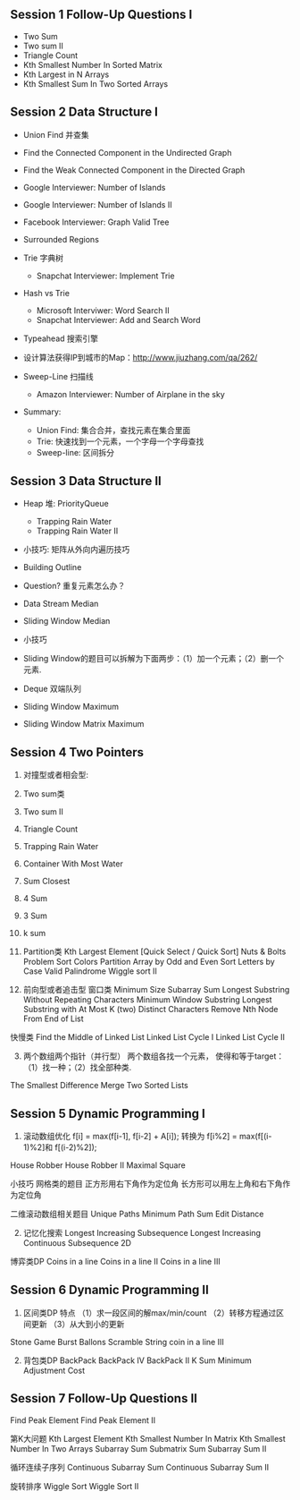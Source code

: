 Session 1   Follow-Up Questions I
----------------------------------------------------------------------------------------------------------------------------

* Two Sum
* Two sum II
* Triangle Count
* Kth Smallest Number In Sorted Matrix
* Kth Largest in N Arrays
* Kth Smallest Sum In Two Sorted Arrays

Session 2   Data Structure I
----------------------------------------------------------------------------------------------------------------------------

* Union Find 并查集
* Find the Connected Component in the Undirected Graph
* Find the Weak Connected Component in the Directed Graph
* Google Interviewer: Number of Islands
* Google Interviewer: Number of Islands II
* Facebook Interviewer: Graph Valid Tree
* Surrounded Regions

* Trie 字典树
  * Snapchat Interviewer: Implement Trie

* Hash vs Trie
  * Microsoft Interviwer: Word Search II
  * Snapchat Interviewer: Add and Search Word

* Typeahead 搜索引擎
* 设计算法获得IP到城市的Map：http://www.jiuzhang.com/qa/262/

* Sweep-Line 扫描线
  * Amazon Interviewer: Number of Airplane in the sky

* Summary:
  * Union Find: 	集合合并，查找元素在集合里面
  * Trie: 			快速找到一个元素，一个字母一个字母查找
  * Sweep-line: 	区间拆分

Session 3   Data Structure II
----------------------------------------------------------------------------------------------------------------------------

* Heap 堆: PriorityQueue
  * Trapping Rain Water
  * Trapping Rain Water II

* 小技巧: 矩阵从外向内遍历技巧
* Building Outline

* Question? 重复元素怎么办？
* Data Stream Median
* Sliding Window Median

* 小技巧
* Sliding Window的题目可以拆解为下面两步：（1）加一个元素；（2）删一个元素.

* Deque 双端队列
* Sliding Window Maximum
* Sliding Window Matrix Maximum


Session 4   Two Pointers
----------------------------------------------------------------------------------------------------------------------------

1. 对撞型或者相会型: 
 1. Two sum类
 2. Two sum II
 3. Triangle Count
 4. Trapping Rain Water
 5. Container With Most Water
 6. Sum Closest
 6. 4 Sum
 7. 3 Sum
 8. k sum

2. Partition类
Kth Largest Element [Quick Select / Quick Sort]
Nuts & Bolts Problem
Sort Colors
Partition Array by Odd and Even
Sort Letters by Case
Valid Palindrome
Wiggle sort II

2. 前向型或者追击型
窗口类
Minimum Size Subarray Sum
Longest Substring Without Repeating Characters
Minimum Window Substring
Longest Substring with At Most K (two) Distinct Characters
Remove Nth Node From End of List

快慢类
Find the Middle of Linked List
Linked List Cycle I
Linked List Cycle II

3. 两个数组两个指针（并行型）
两个数组各找一个元素，
使得和等于target：（1）找一种；（2）找全部种类.

The Smallest Difference
Merge Two Sorted Lists


Session 5   Dynamic Programming I
----------------------------------------------------------------------------------------------------------------------------

1. 滚动数组优化
f[i] = max(f[i-1], f[i-2] + A[i]); 转换为 f[i%2] = max(f[(i-1)%2]和 f[(i-2)%2]);

House Robber
House Robber II
Maximal Square

小技巧
网格类的题目
正方形用右下角作为定位角
长方形可以用左上角和右下角作为定位角

二维滚动数组相关题目
Unique Paths
Minimum Path Sum
Edit Distance

2. 记忆化搜索
Longest Increasing Subsequence
Longest Increasing Continuous Subsequence 2D

博弈类DP
Coins in a line
Coins in a line II
Coins in a line III


Session 6   Dynamic Programming II
----------------------------------------------------------------------------------------------------------------------------

1. 区间类DP
特点
（1）求一段区间的解max/min/count
（2）转移方程通过区间更新
（3）从大到小的更新

Stone Game
Burst Ballons
Scramble String
coin in a line III

2. 背包类DP
BackPack
BackPack IV
BackPack II
K Sum
Minimum Adjustment Cost


Session 7   Follow-Up Questions II
----------------------------------------------------------------------------------------------------------------------------

Find Peak Element
Find Peak Element II

第K大问题
Kth Largest Element
Kth Smallest Number In Matrix
Kth Smallest Number In Two Arrays
Subarray Sum
Submatrix Sum
Subarray Sum II

循环连续子序列
Continuous Subarray Sum
Continuous Subarray Sum II

旋转排序
Wiggle Sort
Wiggle Sort II
